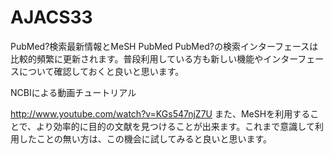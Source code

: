 # AJACS33
PubMed?検索最新情報とMeSH
PubMed
PubMed?の検索インターフェースは比較的頻繁に更新されます。普段利用している方も新しい機能やインターフェースについて確認しておくと良いと思います。

NCBIによる動画チュートリアル

http://www.youtube.com/watch?v=KGs547njZ7U
また、MeSHを利用することで、より効率的に目的の文献を見つけることが出来ます。これまで意識して利用したことの無い方は、この機会に試してみると良いと思います。
